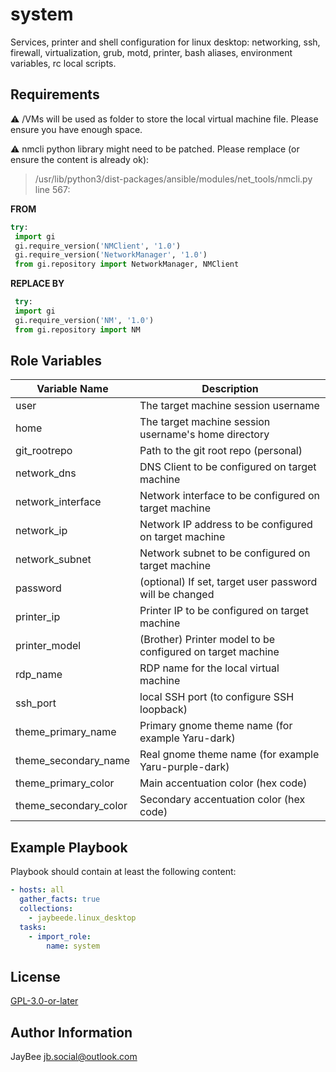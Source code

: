 system
=========

Services, printer and shell configuration for linux desktop: networking, ssh, firewall, virtualization, grub, motd, printer, bash aliases, environment variables, rc local scripts.

Requirements
------------

:warning: /VMs will be used as folder to store the local virtual machine file. Please ensure you have enough space.

:warning: nmcli python library might need to be patched. Please remplace (or ensure the content is already ok):
> /usr/lib/python3/dist-packages/ansible/modules/net_tools/nmcli.py line 567:

**FROM**
```python
try:
 import gi
 gi.require_version('NMClient', '1.0')
 gi.require_version('NetworkManager', '1.0')
 from gi.repository import NetworkManager, NMClient
```
**REPLACE BY**
```python
 try:
 import gi
 gi.require_version('NM', '1.0')
 from gi.repository import NM
```

Role Variables
--------------

Variable Name | Description
------------- | -----------
user | The target machine session username
home | The target machine session username's home directory
git_rootrepo | Path to the git root repo (personal)
network_dns | DNS Client to be configured on target machine
network_interface | Network interface to be configured on target machine
network_ip | Network IP address to be configured on target machine
network_subnet | Network subnet to be configured on target machine
password | (optional) If set, target user password will be changed
printer_ip | Printer IP to be configured on target machine
printer_model | (Brother) Printer model to be configured on target machine
rdp_name | RDP name for the local virtual machine
ssh_port | local SSH port (to configure SSH loopback)
theme_primary_name | Primary gnome theme name (for example Yaru-dark)
theme_secondary_name | Real gnome theme name (for example Yaru-purple-dark)
theme_primary_color | Main accentuation color (hex code)
theme_secondary_color | Secondary accentuation color (hex code)

Example Playbook
----------------

Playbook should contain at least the following content:

```yaml
- hosts: all
  gather_facts: true
  collections:
    - jaybeede.linux_desktop
  tasks:
    - import_role:
        name: system
```

License
-------

[GPL-3.0-or-later](../../LICENSE)

Author Information
------------------

JayBee <jb.social@outlook.com>
